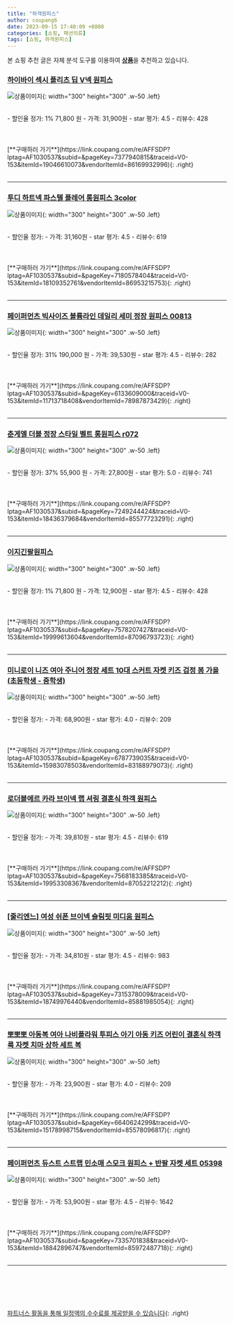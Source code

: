 ```yaml
---
title: "하객원피스"
author: coupang6
date: 2023-09-15 17:40:09 +0800
categories: [쇼핑, 패션의류]
tags: [쇼핑, 하객원피스]
---
```


본 쇼핑 추천 글은 자체 분석 도구를 이용하여 [**상품**](https://link.coupang.com/a/bao1ui)을 추천하고 있습니다.

### [하이바이 섹시 플리츠 딥 V넥 원피스](https://link.coupang.com/re/AFFSDP?lptag=AF1030537&subid=&pageKey=7377940815&traceid=V0-153&itemId=19046610073&vendorItemId=86169932996)

![상품이미지](https://thumbnail7.coupangcdn.com/thumbnails/remote/230x230ex/image/vendor_inventory/ae5a/6caafd3d98657da28bdf63d40502c940d355d71fecc0b371e2a97f2690d3.jpg){: width="300" height="300" .w-50 .left}


<br>
- 할인율 정가: 1%  71,800   원
- 가격: 31,900원
- star 평가: 4.5
- 리뷰수: 428
<br>
<br>
<br>
<br>
[**구매하러 가기**](https://link.coupang.com/re/AFFSDP?lptag=AF1030537&subid=&pageKey=7377940815&traceid=V0-153&itemId=19046610073&vendorItemId=86169932996){: .right}
<br>
<br>

---

### [투디 하트넥 파스텔 플레어 롱원피스 3color](https://link.coupang.com/re/AFFSDP?lptag=AF1030537&subid=&pageKey=7180578404&traceid=V0-153&itemId=18109352761&vendorItemId=86953215753)

![상품이미지](https://thumbnail7.coupangcdn.com/thumbnails/remote/230x230ex/image/vendor_inventory/a2cf/3167ff8fc67f092b2450da248ef75128d362b00e5b9a43fea8545a29d904.jpeg){: width="300" height="300" .w-50 .left}


<br>
- 할인율 정가: 
- 가격: 31,160원
- star 평가: 4.5
- 리뷰수: 619
<br>
<br>
<br>
<br>
[**구매하러 가기**](https://link.coupang.com/re/AFFSDP?lptag=AF1030537&subid=&pageKey=7180578404&traceid=V0-153&itemId=18109352761&vendorItemId=86953215753){: .right}
<br>
<br>

---

### [페이퍼먼츠 빅사이즈 볼륨라인 데일리 세미 정장 원피스 00813](https://link.coupang.com/re/AFFSDP?lptag=AF1030537&subid=&pageKey=6133609000&traceid=V0-153&itemId=11713718408&vendorItemId=78987873429)

![상품이미지](https://thumbnail10.coupangcdn.com/thumbnails/remote/230x230ex/image/retail/images/2021/10/19/18/4/9be25b4e-9b43-4999-af59-67f0c4c13d8c.jpg){: width="300" height="300" .w-50 .left}


<br>
- 할인율 정가: 31%  190,000   원
- 가격: 39,530원
- star 평가: 4.5
- 리뷰수: 282
<br>
<br>
<br>
<br>
[**구매하러 가기**](https://link.coupang.com/re/AFFSDP?lptag=AF1030537&subid=&pageKey=6133609000&traceid=V0-153&itemId=11713718408&vendorItemId=78987873429){: .right}
<br>
<br>

---

### [춘게엘 더블 정장 스타일 벨트 롱원피스 r072](https://link.coupang.com/re/AFFSDP?lptag=AF1030537&subid=&pageKey=7249244424&traceid=V0-153&itemId=18436379684&vendorItemId=85577723291)

![상품이미지](https://thumbnail7.coupangcdn.com/thumbnails/remote/230x230ex/image/vendor_inventory/22e0/c27923c107c40f8ea25c43d71fbc730bb116a98318dc2bd6fd843054ecb3.jpg){: width="300" height="300" .w-50 .left}


<br>
- 할인율 정가: 37%  55,900   원
- 가격: 27,800원
- star 평가: 5.0
- 리뷰수: 741
<br>
<br>
<br>
<br>
[**구매하러 가기**](https://link.coupang.com/re/AFFSDP?lptag=AF1030537&subid=&pageKey=7249244424&traceid=V0-153&itemId=18436379684&vendorItemId=85577723291){: .right}
<br>
<br>

---

### [이지긴팔원피스](https://link.coupang.com/re/AFFSDP?lptag=AF1030537&subid=&pageKey=7578207427&traceid=V0-153&itemId=19999613604&vendorItemId=87096793723)

![상품이미지](https://thumbnail9.coupangcdn.com/thumbnails/remote/230x230ex/image/vendor_inventory/71f0/2e107d4b76339b620481d869710fefe9e8bbc1db96499b1abc84df4a1d26.jpg){: width="300" height="300" .w-50 .left}


<br>
- 할인율 정가: 1%  71,800   원
- 가격: 12,900원
- star 평가: 4.5
- 리뷰수: 428
<br>
<br>
<br>
<br>
[**구매하러 가기**](https://link.coupang.com/re/AFFSDP?lptag=AF1030537&subid=&pageKey=7578207427&traceid=V0-153&itemId=19999613604&vendorItemId=87096793723){: .right}
<br>
<br>

---

### [미니로이 니즈 여아 주니어 정장 세트 10대 스커트 자켓 키즈 검정 봄 가을(초등학생 - 중학생)](https://link.coupang.com/re/AFFSDP?lptag=AF1030537&subid=&pageKey=6787739035&traceid=V0-153&itemId=15983078503&vendorItemId=83188979073)

![상품이미지](https://thumbnail9.coupangcdn.com/thumbnails/remote/230x230ex/image/vendor_inventory/323a/2945b958add9798da8cbc141ffb0275a1a5b0b34b2959d46bbcc67e5c814.jpg){: width="300" height="300" .w-50 .left}


<br>
- 할인율 정가: 
- 가격: 68,900원
- star 평가: 4.0
- 리뷰수: 209
<br>
<br>
<br>
<br>
[**구매하러 가기**](https://link.coupang.com/re/AFFSDP?lptag=AF1030537&subid=&pageKey=6787739035&traceid=V0-153&itemId=15983078503&vendorItemId=83188979073){: .right}
<br>
<br>

---

### [로더블에르 카라 브이넥 랩 셔링 결혼식 하객 원피스](https://link.coupang.com/re/AFFSDP?lptag=AF1030537&subid=&pageKey=7568183385&traceid=V0-153&itemId=19953308367&vendorItemId=87052212212)

![상품이미지](https://thumbnail8.coupangcdn.com/thumbnails/remote/230x230ex/image/vendor_inventory/5789/6eee0fa864b0d463b5e59cc9480fa1725bd962e683c286b047a72c228b58.jpg){: width="300" height="300" .w-50 .left}


<br>
- 할인율 정가: 
- 가격: 39,810원
- star 평가: 4.5
- 리뷰수: 619
<br>
<br>
<br>
<br>
[**구매하러 가기**](https://link.coupang.com/re/AFFSDP?lptag=AF1030537&subid=&pageKey=7568183385&traceid=V0-153&itemId=19953308367&vendorItemId=87052212212){: .right}
<br>
<br>

---

### [[줄리엔느] 여성 쉬폰 브이넥 슬림핏 미디움 원피스](https://link.coupang.com/re/AFFSDP?lptag=AF1030537&subid=&pageKey=7315378009&traceid=V0-153&itemId=18749976440&vendorItemId=85881985054)

![상품이미지](https://thumbnail8.coupangcdn.com/thumbnails/remote/230x230ex/image/vendor_inventory/f8f5/3d870d637854002bc48010140f342cfdab6d473102673d687416ddb6bd08.jpg){: width="300" height="300" .w-50 .left}


<br>
- 할인율 정가: 
- 가격: 34,810원
- star 평가: 4.5
- 리뷰수: 983
<br>
<br>
<br>
<br>
[**구매하러 가기**](https://link.coupang.com/re/AFFSDP?lptag=AF1030537&subid=&pageKey=7315378009&traceid=V0-153&itemId=18749976440&vendorItemId=85881985054){: .right}
<br>
<br>

---

### [뽀뽀뽀 아동복 여아 나비플라워 투피스 아기 아동 키즈 어린이 결혼식 하객룩 자켓 치마 상하 세트 복](https://link.coupang.com/re/AFFSDP?lptag=AF1030537&subid=&pageKey=6640624299&traceid=V0-153&itemId=15178998715&vendorItemId=85578096817)

![상품이미지](https://thumbnail9.coupangcdn.com/thumbnails/remote/230x230ex/image/vendor_inventory/6dda/54ab868bc662dab07314b07bd9557398a68247c77ffe10804a4be1b1a991.jpg){: width="300" height="300" .w-50 .left}


<br>
- 할인율 정가: 
- 가격: 23,900원
- star 평가: 4.0
- 리뷰수: 209
<br>
<br>
<br>
<br>
[**구매하러 가기**](https://link.coupang.com/re/AFFSDP?lptag=AF1030537&subid=&pageKey=6640624299&traceid=V0-153&itemId=15178998715&vendorItemId=85578096817){: .right}
<br>
<br>

---

### [페이퍼먼츠 듀스트 스트랩 민소매 스모크 원피스 + 반팔 자켓 세트 05398](https://link.coupang.com/re/AFFSDP?lptag=AF1030537&subid=&pageKey=7335701838&traceid=V0-153&itemId=18842896747&vendorItemId=85972487718)

![상품이미지](https://thumbnail10.coupangcdn.com/thumbnails/remote/230x230ex/image/retail/images/2023/05/15/16/4/035ecf80-b800-403d-9c20-97eff8ed5b2e.jpg){: width="300" height="300" .w-50 .left}


<br>
- 할인율 정가: 
- 가격: 53,900원
- star 평가: 4.5
- 리뷰수: 1642
<br>
<br>
<br>
<br>
[**구매하러 가기**](https://link.coupang.com/re/AFFSDP?lptag=AF1030537&subid=&pageKey=7335701838&traceid=V0-153&itemId=18842896747&vendorItemId=85972487718){: .right}
<br>
<br>

---
<br><br><br><br><br> [파트너스 활동을 통해 일정액의 수수료를 제공받을 수 있습니다](https://link.coupang.com/a/bao1ui){: .right}